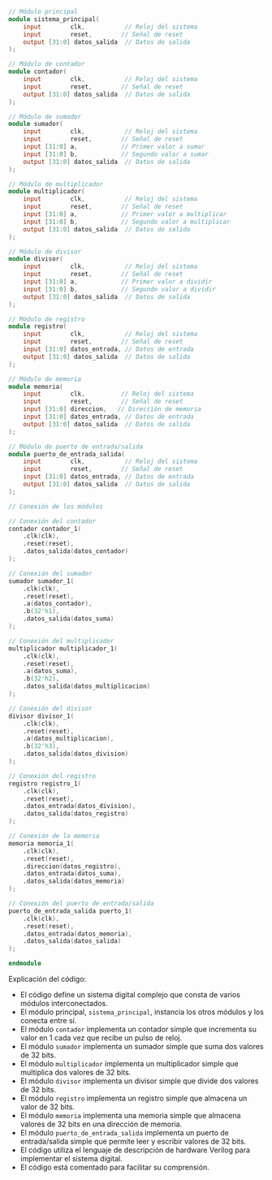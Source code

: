 ```verilog
// Módulo principal
module sistema_principal(
    input        clk,           // Reloj del sistema
    input        reset,        // Señal de reset
    output [31:0] datos_salida  // Datos de salida
);

// Módulo de contador
module contador(
    input        clk,           // Reloj del sistema
    input        reset,        // Señal de reset
    output [31:0] datos_salida  // Datos de salida
);

// Módulo de sumador
module sumador(
    input        clk,           // Reloj del sistema
    input        reset,        // Señal de reset
    input [31:0] a,            // Primer valor a sumar
    input [31:0] b,            // Segundo valor a sumar
    output [31:0] datos_salida  // Datos de salida
);

// Módulo de multiplicador
module multiplicador(
    input        clk,           // Reloj del sistema
    input        reset,        // Señal de reset
    input [31:0] a,            // Primer valor a multiplicar
    input [31:0] b,            // Segundo valor a multiplicar
    output [31:0] datos_salida  // Datos de salida
);

// Módulo de divisor
module divisor(
    input        clk,           // Reloj del sistema
    input        reset,        // Señal de reset
    input [31:0] a,            // Primer valor a dividir
    input [31:0] b,            // Segundo valor a dividir
    output [31:0] datos_salida  // Datos de salida
);

// Módulo de registro
module registro(
    input        clk,           // Reloj del sistema
    input        reset,        // Señal de reset
    input [31:0] datos_entrada, // Datos de entrada
    output [31:0] datos_salida  // Datos de salida
);

// Módulo de memoria
module memoria(
    input        clk,          // Reloj del sistema
    input        reset,        // Señal de reset
    input [31:0] direccion,   // Dirección de memoria
    input [31:0] datos_entrada, // Datos de entrada
    output [31:0] datos_salida  // Datos de salida
);

// Módulo de puerto de entrada/salida
module puerto_de_entrada_salida(
    input        clk,           // Reloj del sistema
    input        reset,        // Señal de reset
    input [31:0] datos_entrada, // Datos de entrada
    output [31:0] datos_salida  // Datos de salida
);

// Conexión de los módulos

// Conexión del contador
contador contador_1(
    .clk(clk),
    .reset(reset),
    .datos_salida(datos_contador)
);

// Conexión del sumador
sumador sumador_1(
    .clk(clk),
    .reset(reset),
    .a(datos_contador),
    .b(32'h1),
    .datos_salida(datos_suma)
);

// Conexión del multiplicador
multiplicador multiplicador_1(
    .clk(clk),
    .reset(reset),
    .a(datos_suma),
    .b(32'h2),
    .datos_salida(datos_multiplicacion)
);

// Conexión del divisor
divisor divisor_1(
    .clk(clk),
    .reset(reset),
    .a(datos_multiplicacion),
    .b(32'h3),
    .datos_salida(datos_division)
);

// Conexión del registro
registro registro_1(
    .clk(clk),
    .reset(reset),
    .datos_entrada(datos_division),
    .datos_salida(datos_registro)
);

// Conexión de la memoria
memoria memoria_1(
    .clk(clk),
    .reset(reset),
    .direccion(datos_registro),
    .datos_entrada(datos_suma),
    .datos_salida(datos_memoria)
);

// Conexión del puerto de entrada/salida
puerto_de_entrada_salida puerto_1(
    .clk(clk),
    .reset(reset),
    .datos_entrada(datos_memoria),
    .datos_salida(datos_salida)
);

endmodule
```

Explicación del código:

* El código define un sistema digital complejo que consta de varios módulos interconectados.
* El módulo principal, `sistema_principal`, instancia los otros módulos y los conecta entre sí.
* El módulo `contador` implementa un contador simple que incrementa su valor en 1 cada vez que recibe un pulso de reloj.
* El módulo `sumador` implementa un sumador simple que suma dos valores de 32 bits.
* El módulo `multiplicador` implementa un multiplicador simple que multiplica dos valores de 32 bits.
* El módulo `divisor` implementa un divisor simple que divide dos valores de 32 bits.
* El módulo `registro` implementa un registro simple que almacena un valor de 32 bits.
* El módulo `memoria` implementa una memoria simple que almacena valores de 32 bits en una dirección de memoria.
* El módulo `puerto_de_entrada_salida` implementa un puerto de entrada/salida simple que permite leer y escribir valores de 32 bits.
* El código utiliza el lenguaje de descripción de hardware Verilog para implementar el sistema digital.
* El código está comentado para facilitar su comprensión.